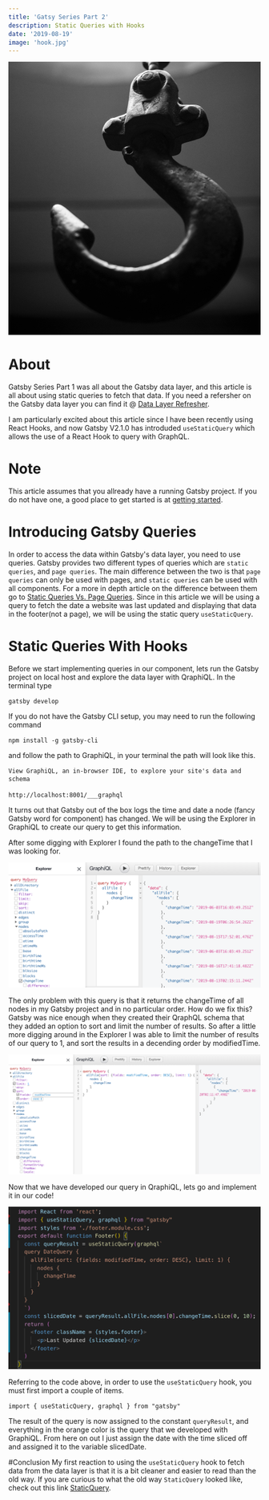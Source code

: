 ```yaml
---
title: 'Gatsy Series Part 2'
description: Static Queries with Hooks
date: '2019-08-19'
image: 'hook.jpg'
---
```

![introduction image, hook](./hook.jpg)

# About
Gatsby Series Part 1 was all about the Gatsby data layer, and this article is all about using static queries to fetch that data.  If you need a refersher on the Gatsby data layer you can find it @ [Data Layer Refresher](https://www.olli.codes/blog/Tranform%20.md%20files%20to%20html/).

I am particularly excited about this article since I have been recently using React Hooks, and now Gatsby V2.1.0 has introduded `useStaticQuery` which allows the use of a React Hook to query with GraphQL.

# Note
This article assumes that you allready have a running Gatsby project.  If you do not have one, a good place to get started is at [getting started](https://www.gatsbyjs.org/docs/).

# Introducing Gatsby Queries
In order to access the data within Gatsby's data layer, you need to use queries.  Gatsby provides two different types of queries which are `static queries`, and `page queries`.  The main difference between the two is that `page queries` can only be used with pages, and `static queries` can be used with all components.  For a more in depth article on the difference between them go to [Static Queries Vs. Page Queries](https://www.gatsbyjs.org/docs/static-vs-normal-queries/).  Since in this article we will be using a query to fetch the date a website was last updated and displaying that data in the footer(not a page), we will be using the static query `useStaticQuery`.

# Static Queries With Hooks
Before we start implementing queries in our component, lets run the Gatsby project on local host and explore the data layer with QraphiQL.  In the terminal type 
```
gatsby develop
```
If you do not have the Gatsby CLI setup, you may need to run the following command
```
npm install -g gatsby-cli
```
and follow the path to GraphiQL, in your terminal the path will look like this.
```
View GraphiQL, an in-browser IDE, to explore your site's data and schema

http://localhost:8001/___graphql
```
It turns out that Gatsby out of the box logs the time and date a node (fancy Gatsby word for component) has changed.  We will be using the Explorer in GraphiQL to create our query to get this information.  

After some digging with Explorer I found the path to the changeTime that I was looking for.

![query](./changeTime.png)

The only problem with this query is that it returns the changeTime of all nodes in my Gatsby project and in no particular order.  How do we fix this?  Gatsby was nice enough when they created their QraphQL schema that they added an option to sort and limit the number of results.  So after a little more digging around in the Explorer I was able to limit the number of results of our query to 1, and sort the results in a decending order by modifiedTime.

![sorted query with a limit of 1](./sorted.png)

Now that we have developed our query in QraphiQL, lets go and implement it in our code!

![Footer component with static query](./footer.png)

Referring to the code above, in order to use the `useStaticQuery` hook, you must first import a couple of items.
```
import { useStaticQuery, graphql } from "gatsby"
```

The result of the query is now assigned to the constant `queryResult`, and everything in the orange color is the query that we developed with GraphiQL.  From here on out I just assign the date with the time sliced off and assigned it to the variable slicedDate.

#Conclusion
My first reaction to using the `useStaticQuery` hook to fetch data from the data layer is that it is a bit cleaner and easier to read than the old way.  If you are curious to what the old way `StaticQuery` looked like, check out this link [StaticQuery](https://www.gatsbyjs.org/docs/static-query/).








